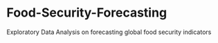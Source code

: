 # Food-Security-Forecasting
Exploratory Data Analysis on forecasting global food security indicators 
